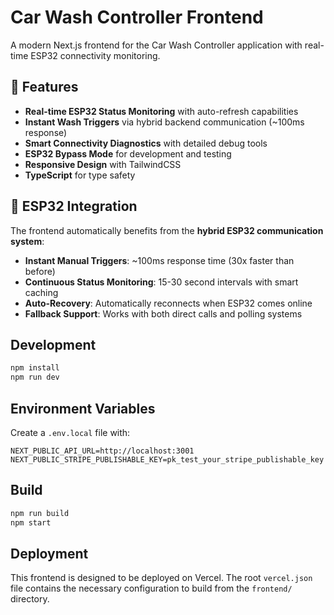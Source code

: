 # Car Wash Controller Frontend

A modern Next.js frontend for the Car Wash Controller application with real-time ESP32 connectivity monitoring.

## 🚀 Features

- **Real-time ESP32 Status Monitoring** with auto-refresh capabilities
- **Instant Wash Triggers** via hybrid backend communication (~100ms response)
- **Smart Connectivity Diagnostics** with detailed debug tools
- **ESP32 Bypass Mode** for development and testing
- **Responsive Design** with TailwindCSS
- **TypeScript** for type safety

## 📡 ESP32 Integration

The frontend automatically benefits from the **hybrid ESP32 communication system**:

- **Instant Manual Triggers**: ~100ms response time (30x faster than before)
- **Continuous Status Monitoring**: 15-30 second intervals with smart caching
- **Auto-Recovery**: Automatically reconnects when ESP32 comes online
- **Fallback Support**: Works with both direct calls and polling systems

## Development

```bash
npm install
npm run dev
```

## Environment Variables

Create a `.env.local` file with:

```
NEXT_PUBLIC_API_URL=http://localhost:3001
NEXT_PUBLIC_STRIPE_PUBLISHABLE_KEY=pk_test_your_stripe_publishable_key
```

## Build

```bash
npm run build
npm start
```

## Deployment

This frontend is designed to be deployed on Vercel. The root `vercel.json` file contains the necessary configuration to build from the `frontend/` directory. 